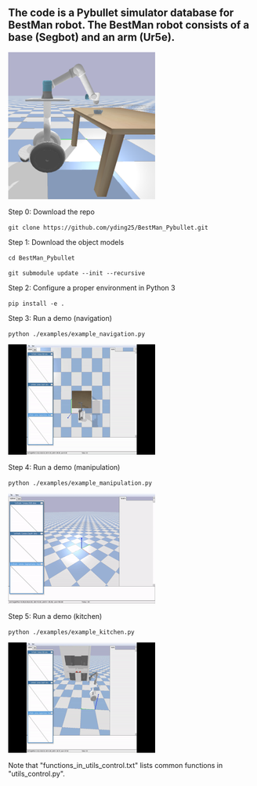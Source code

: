 ## The code is a Pybullet simulator database for BestMan robot. The BestMan robot consists of a base (Segbot) and an arm (Ur5e).

<img src="./image/bestman.png" alt="bestman" width="300" height="300">

Step 0: Download the repo

`git clone https://github.com/yding25/BestMan_Pybullet.git`


Step 1: Download the object models

`cd BestMan_Pybullet`

`git submodule update --init --recursive`


Step 2: Configure a proper environment in Python 3

`pip install -e .`

Step 3: Run a demo (navigation)

`python ./examples/example_navigation.py`

<img src="image/example_navigation.gif" width="300" height="225">


Step 4: Run a demo (manipulation)

`python ./examples/example_manipulation.py`

<img src="image/example_manipulation.gif" width="300" height="225">


Step 5: Run a demo (kitchen)

`python ./examples/example_kitchen.py`

<img src="image/example_kitchen.gif" width="300" height="225">

Note that "functions_in_utils_control.txt" lists common functions in "utils_control.py".

